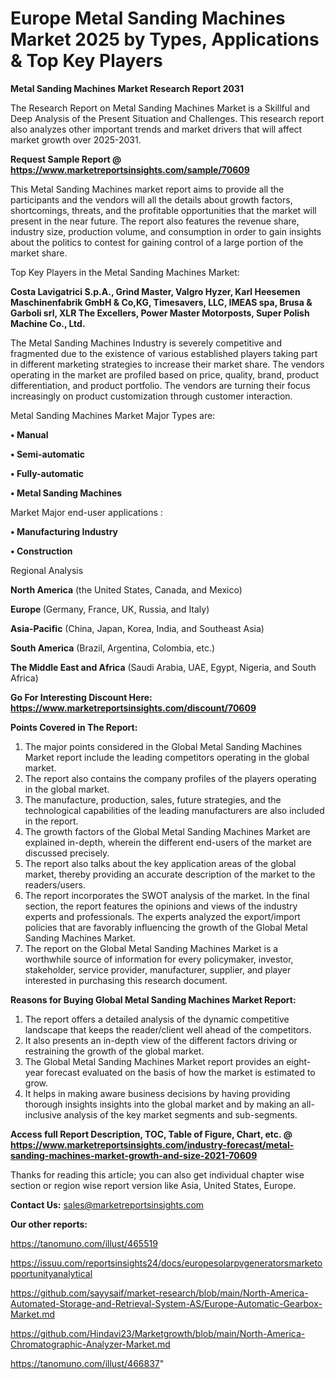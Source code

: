 # Europe Metal Sanding Machines Market 2025 by Types, Applications & Top Key Players

<strong>Metal Sanding Machines Market Research Report 2031</strong>

The Research Report on Metal Sanding Machines Market is a Skillful and Deep Analysis of the Present Situation and Challenges. This research report also analyzes other important trends and market drivers that will affect market growth over 2025-2031.

<strong>Request Sample Report @ <a href=https://www.marketreportsinsights.com/sample/70609>https://www.marketreportsinsights.com/sample/70609</a></strong>

This Metal Sanding Machines market report aims to provide all the participants and the vendors will all the details about growth factors, shortcomings, threats, and the profitable opportunities that the market will present in the near future. The report also features the revenue share, industry size, production volume, and consumption in order to gain insights about the politics to contest for gaining control of a large portion of the market share.

Top Key Players in the Metal Sanding Machines Market:

<strong>Costa Lavigatrici S.p.A., Grind Master, Valgro Hyzer, Karl Heesemen Maschinenfabrik GmbH & Co,KG, Timesavers, LLC, IMEAS spa, Brusa & Garboli srl, XLR The Excellers, Power Master Motorposts, Super Polish Machine Co., Ltd.</strong>

The Metal Sanding Machines Industry is severely competitive and fragmented due to the existence of various established players taking part in different marketing strategies to increase their market share. The vendors operating in the market are profiled based on price, quality, brand, product differentiation, and product portfolio. The vendors are turning their focus increasingly on product customization through customer interaction.

Metal Sanding Machines Market Major Types are:

<strong>• Manual

• Semi-automatic

• Fully-automatic

• Metal Sanding Machines</strong>

Market Major end-user applications :

<strong>• Manufacturing Industry

• Construction</strong>

Regional Analysis

</u><strong><b>North America</b></strong> (the United States, Canada, and Mexico)

<strong><b>Europe </b></strong>(Germany, France, UK, Russia, and Italy)

<strong><b>Asia-Pacific</b></strong> (China, Japan, Korea, India, and Southeast Asia)

<strong><b>South America</b></strong> (Brazil, Argentina, Colombia, etc.)

<strong><b>The Middle East and Africa</b></strong> (Saudi Arabia, UAE, Egypt, Nigeria, and South Africa)

<strong>Go For Interesting Discount Here: <a href=https://www.marketreportsinsights.com/discount/70609>https://www.marketreportsinsights.com/discount/70609</a></strong>

<strong>Points Covered in The Report:</strong>
<ol>
  <li>The major points considered in the Global Metal Sanding Machines Market report include the leading competitors operating in the global market.</li>
  <li>The report also contains the company profiles of the players operating in the global market.</li>
  <li>The manufacture, production, sales, future strategies, and the technological capabilities of the leading manufacturers are also included in the report.</li>
  <li>The growth factors of the Global Metal Sanding Machines Market are explained in-depth, wherein the different end-users of the market are discussed precisely.</li>
  <li>The report also talks about the key application areas of the global market, thereby providing an accurate description of the market to the readers/users.</li>
  <li>The report incorporates the SWOT analysis of the market. In the final section, the report features the opinions and views of the industry experts and professionals. The experts analyzed the export/import policies that are favorably influencing the growth of the Global Metal Sanding Machines Market.</li>
  <li>The report on the Global Metal Sanding Machines Market is a worthwhile source of information for every policymaker, investor, stakeholder, service provider, manufacturer, supplier, and player interested in purchasing this research document.</li>
</ol>
<strong>Reasons for Buying Global Metal Sanding Machines Market Report:</strong>

<ol>
  <li>The report offers a detailed analysis of the dynamic competitive landscape that keeps the reader/client well ahead of the competitors.</li>
  <li>It also presents an in-depth view of the different factors driving or restraining the growth of the global market.</li>
  <li>The Global Metal Sanding Machines Market report provides an eight-year forecast evaluated on the basis of how the market is estimated to grow.</li>
  <li>It helps in making aware business decisions by having providing thorough insights insights into the global market and by making an all-inclusive analysis of the key market segments and sub-segments.</li>
</ol>
<strong>Access full Report Description, TOC, Table of Figure, Chart, etc. @ <a href=https://www.marketreportsinsights.com/industry-forecast/metal-sanding-machines-market-growth-and-size-2021-70609>https://www.marketreportsinsights.com/industry-forecast/metal-sanding-machines-market-growth-and-size-2021-70609</a></strong>


Thanks for reading this article; you can also get individual chapter wise section or region wise report version like Asia, United States, Europe.

<strong>Contact Us:</strong>
sales@marketreportsinsights.com

<strong>Our other reports:</strong>

<a href=https://tanomuno.com/illust/465519>https://tanomuno.com/illust/465519</a>

<a href=https://issuu.com/reportsinsights24/docs/europesolarpvgeneratorsmarketopportunityanalytical>https://issuu.com/reportsinsights24/docs/europesolarpvgeneratorsmarketopportunityanalytical</a>

<a href=https://github.com/sayysaif/market-research/blob/main/North-America-Automated-Storage-and-Retrieval-System-AS/Europe-Automatic-Gearbox-Market.md>https://github.com/sayysaif/market-research/blob/main/North-America-Automated-Storage-and-Retrieval-System-AS/Europe-Automatic-Gearbox-Market.md</a>

<a href=https://github.com/Hindavi23/Marketgrowth/blob/main/North-America-Chromatographic-Analyzer-Market.md>https://github.com/Hindavi23/Marketgrowth/blob/main/North-America-Chromatographic-Analyzer-Market.md</a>

<a href=https://tanomuno.com/illust/466837>https://tanomuno.com/illust/466837</a>"
